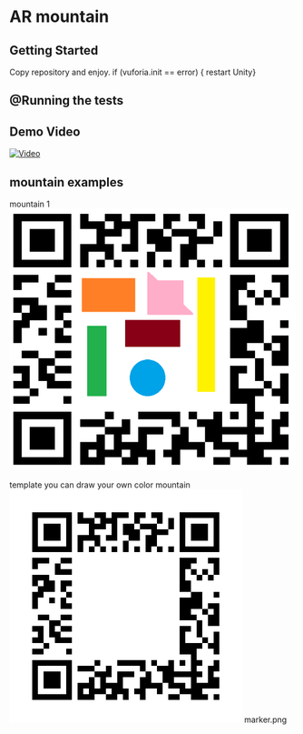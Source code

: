 # AR mountain 

## Getting Started
Copy repository and enjoy.
if (vuforia.init == error) { restart Unity}

## @Running the tests
Demo Video
-----
[![Video](https://i.ytimg.com/vi/QcGUvyGMQHo/2.jpg?time=1549604409164)](https://youtu.be/QcGUvyGMQHo)


mountain examples 
-----
mountain 1
![mountain1](TestImage/markertest.png) 

template you can draw your own color mountain
![template](TestImage/marker.png) 
marker.png